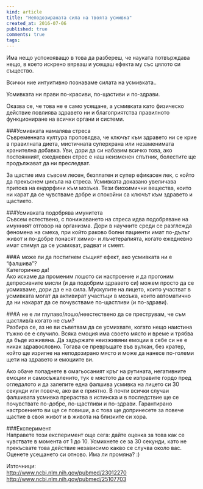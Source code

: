 ```yaml
---
kind: article
title: "Неподозираната сила на твоята усмивка"
created_at: 2016-07-06
published: true
comments: true
tags:
--- 
```

Има нещо успокояващо в това да разбереш, че науката потвърждава нещо, в което искрено вярваш и усещаш ефекта му със цялото си същество.

Всички ние интуитивно познаваме силата на усмивката..

Усмивката ни прави по-красиви, по-щастиви и по-здрави.

Оказва се, че това не е само усещане, а усмивката като физическо действие повлиява здравето ни и благоприятства правилното функциониране на всички органи и системи.

###Усмивката намалява стреса <br />
Съвременната култура проповядва, че ключът към здравето ни се крие в правилната диета, мистичната суперхрана или незаменимата хранителна добавка. 
Уви, дори да си набавим всичко това, ако постоянният, ежедневен стрес е наш неизменен спътник, болестите ще продължават да ни преследват.

<!-- more -->

За щастие има съвсем лесен, безплатен и супер ефикасен лек, с който да прекъснем цикъла на стреса. Усмивката доказано увеличава притока на ендорфини към мозъка. Тези биохимични вещества, които ни карат да се чувстваме добре и спокойни са ключът към здравето и щастието.


###Усмивката подобрява имунитета <br />
Съвсем естествено, с понижаването на стреса идва подобряване на имунният отговор на организма. Дори в научните среди се разглежда феномена на смеха, при който раково болни пациенти имат по-дълъг живот и по-добре понасят химио- и лъчетерапията, когато ежедневно имат стимул да се усмихват, радват и смеят.

###А може ли да постигнем същият ефект, ако усмивката ни е “фалшива”? <br />
Категорично да! <br />
Ако искаме да променим лошото си настроение и да прогоним депресивните мисли (и да подобрим здравето си) можем просто да се усмихваме, дори да е на сила.
Мускулите на лицето, които участват в усмивката могат да активират участъци в мозъка, които автоматично да ни накарат да се почувстваме по-щастливи (и по-здрави).

###А не е ли глупаво/лошо/неестествено да се преструвам, че съм щастлив/а когато не съм? <br />
Разбира се, аз не ви съветвам да се усмихвате, когато нещо наистина тъжно се е случило. Всяка емоция има своето място и време и трябва да бъде изживяна. Да задържате неизживяни емоции в себе си не е никак здравословно. Тогава се превръщате във вулкан, без кратер, който ще изригне на неподозирано място и може да нанесе по-големи щети на здравето и емоциите ви. 

Ако обаче попаднете в омагьосаният кръг на рутината, негативните емоции и самосъжаленито, тук е мястото да се изправите гордо пред огледалото и да залепите една фалшива усмивка на лицето си 30 секунди или повече, ако ви е приятно.
В почти всички случаи фалшивата усмивка прераства в истинска и в последствие ще се почувствате по-добре, по-щастливи и по-здрави. Гарантирано настроението ви ще се повиши, а с това ще допринесете за повече щастие в своя живот и в живота на близките си хора.

###Експеримент <br />
Направете този експеримент още сега: дайте оценка за това как се чувствате в момента от 1 до 10. Усмихнете се за 30 секунди, като не прекъсвате това действие независимо какво се случва около вас. Оценете усещането си отново. Има ли промяна? :)

Източници: <br />
http://www.ncbi.nlm.nih.gov/pubmed/23012270 <br />
http://www.ncbi.nlm.nih.gov/pubmed/25107703